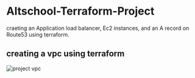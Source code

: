# Altschool-Terraform-Project
craeting an Application load balancer, Ec2 instances, and an A record on Route53 using terraform. 

## creating a vpc using terraform 

![project vpc](![project-vpc](https://user-images.githubusercontent.com/102290896/216829155-cade3066-e394-4dc3-ba2f-c24595156731.jpeg)h)










